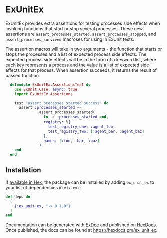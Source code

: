 # ExUnitEx

ExUnitEx provides extra assertions for testing processes side effects when invoking functions that start or stop several processes. These new assertions are `assert_processes_started`, `assert_processes_stopped`, and `assert_processes_survived` macroses for using in ExUnit tests.

The assertion macros will take in two arguments - the function that starts or stops the processes and a list of expected process side effects. The expected process side effects will be in the form of a keyword list, where each key represents a process and the value is a list of expected side effects for that process. When assertion succeeds, it returns the result of passed function.

```elixir
  defmodule ExUnitEx.AssertionsTest do
    use ExUnit.Case, async: true
    import ExUnitEx.Assertions

    test "assert_processes_started success" do
      assert :processes_started ==
               assert_processes_started(
                 fn -> :processes_started end,
                 registry: %{
                   test_registry_one: :agent_foo,
                   test_registry_two: [:agent_bar, :agent_baz]
                 },
                 names: [:foo, :bar, :baz]
               )
    end
  end
```

## Installation

If [available in Hex](https://hex.pm/docs/publish), the package can be installed
by adding `ex_unit_ex` to your list of dependencies in `mix.exs`:

```elixir
def deps do
  [
    {:ex_unit_ex, "~> 0.1.0"}
  ]
end
```

Documentation can be generated with [ExDoc](https://github.com/elixir-lang/ex_doc)
and published on [HexDocs](https://hexdocs.pm). Once published, the docs can
be found at <https://hexdocs.pm/ex_unit_ex>.
